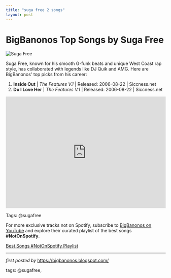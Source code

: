 ```yaml
---
title: "suga free 2 songs"
layout: post
---
```

<h1>BigBanonos Top Songs by Suga Free</h1>
<img src="https://images.genius.com/c8eb9e0fa8e12ec6390a408b64a37dc3.305x305x1.jpg" alt="Suga Free"> <p>Suga Free, known for his smooth G-funk beats and unique West Coast rap style, has collaborated with legends like DJ Quik and AMG. Here are BigBanonos' top picks from his career:</p> <ol> <li><strong>Inside Out</strong> | <em>The Features V.1</em> | Released: 2006-08-22 | Siccness.net</li> <li><strong>Do I Love Her</strong> | <em>The Features V.1</em> | Released: 2006-08-22 | Siccness.net</li>
</ol> <div> <iframe src="https://open.spotify.com/embed/playlist/4zV9x3MOyFse8UYAgLtrmK?utm_source=generator" width="100%" height="352" frameborder="0" allow="autoplay; clipboard-write; encrypted-media; fullscreen; picture-in-picture" loading="lazy"></iframe>
</div>
<p>Tags: @sugafree</p>


<!--Subscribe and Playlist Links-->
<div>
    <p>For more exclusive tracks not on Spotify, subscribe to <a href="https://www.youtube.com/@BigBanonos" target="_blank">BigBanonos on YouTube</a> and explore their curated playlist of the best songs <strong>#NotOnSpotify</strong>.</p>
    <p><a href="https://www.youtube.com/playlist?list=PLtuNtuTatqI0kFahUCbtbfenC_ET5O_tr" target="_blank">Best Songs #NotOnSpotify Playlist<br /></a></p></div>

<hr />

<p><em>first posted by</em> <a href="https://bigbanonos.blogspot.com/" rel="noopener" target="_new">https://bigbanonos.blogspot.com/</a></p>

<p>tags: @sugafree,</p>
